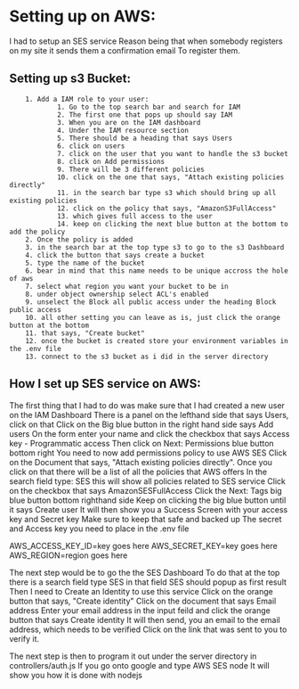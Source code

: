 # Setting up on AWS:

I had to setup an SES service
Reason being that when somebody registers on my site it sends them a confirmation email
To register them.

## Setting up s3 Bucket:
        1. Add a IAM role to your user:
                1. Go to the top search bar and search for IAM
                2. The first one that pops up should say IAM
                3. When you are on the IAM dashboard
                4. Under the IAM resource section
                5. There should be a heading that says Users
                6. click on users
                7. click on the user that you want to handle the s3 bucket
                8. click on Add permissions
                9. There will be 3 different policies
                10. click on the one that says, "Attach existing policies directly"
                11. in the search bar type s3 which should bring up all existing policies
                12. click on the policy that says, "AmazonS3FullAccess"
                13. which gives full access to the user
                14. keep on clicking the next blue button at the bottom to add the policy
        2. Once the policy is added
        3. in the search bar at the top type s3 to go to the s3 Dashboard
        4. click the button that says create a bucket
        5. type the name of the bucket
        6. bear in mind that this name needs to be unique accross the hole of aws
        7. select what region you want your bucket to be in
        8. under object ownership select ACL's enabled
        9. unselect the Block all public access under the heading Block public access
        10. all other setting you can leave as is, just click the orange button at the bottom
        11. that says, "Create bucket"
        12. once the bucket is created store your environment variables in the .env file
        13. connect to the s3 bucket as i did in the server directory

## How I set up SES service on AWS:
The first thing that I had to do was make sure that I had created a new user on the IAM Dashboard
There is a panel on the lefthand side that says Users, click on that
Click on the Big blue button in the right hand side says Add users
On the form enter your name and click the checkbox that says Access key - Programmatic access
Then click on Next: Permissions blue button bottom right
You need to now add permissions policy to use AWS SES
Click on the Document that says, "Attach existing policies directly".
Once you click on that there will be a list of all the policies that AWS offers
In the search field type: SES this will show all policies related to SES service
Click on the checkbox that says AmazonSESFullAccess
Click the Next: Tags big blue button bottom righthand side
Keep on clicking the big blue button until it says Create user
It will then show you a Success Screen with your access key and Secret key
Make sure to keep that safe and backed up
The secret and Access key you need to place in the .env file

AWS_ACCESS_KEY_ID=key goes here
AWS_SECRET_KEY=key goes here
AWS_REGION=region goes here

The next step would be to go the the SES Dashboard
To do that at the top there is a search field type SES in that field SES should popup as first result
Then I need to Create an Identity to use this service
Click on the orange button that says, "Create identity"
Click on the document that says Email address
Enter your email address in the input feild and click the orange button that says Create identity
It will then send, you an email to the email address, which needs to be verified
Click on the link that was sent to you to verify it.

The next step is then to program it out under the server directory in controllers/auth.js
If you go onto google and type AWS SES node
It will show you how it is done with nodejs
